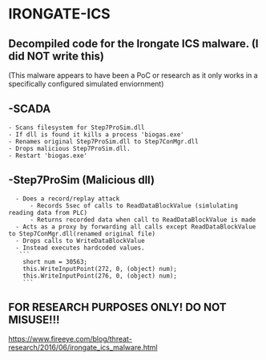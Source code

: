 # IRONGATE-ICS

## Decompiled code for the Irongate ICS malware. (I did NOT write this)
(This malware appears to have been a PoC or research as it only works in a specifically configured simulated enviornment)

## -SCADA 
    - Scans filesystem for Step7ProSim.dll 
    - If dll is found it kills a process 'biogas.exe'
    - Renames original Step7ProSim.dll to Step7ConMgr.dll
    - Drops malicious Step7ProSim.dll.
    - Restart 'biogas.exe'


## -Step7ProSim (Malicious dll) 
      - Does a record/replay attack
          - Records 5sec of calls to ReadDataBlockValue (simlulating reading data from PLC)
          - Returns recorded data when call to ReadDataBlockValue is made
      - Acts as a proxy by forwarding all calls except ReadDataBlockValue to Step7ConMgr.dll(renamed original file)
      - Drops calls to WriteDataBlockValue
      - Instead executes hardcoded values.
       ```
        short num = 30563;
        this.WriteInputPoint(272, 0, (object) num);
        this.WriteInputPoint(276, 0, (object) num);
        ```
  

## FOR RESEARCH PURPOSES ONLY! DO NOT MISUSE!!!


https://www.fireeye.com/blog/threat-research/2016/06/irongate_ics_malware.html



